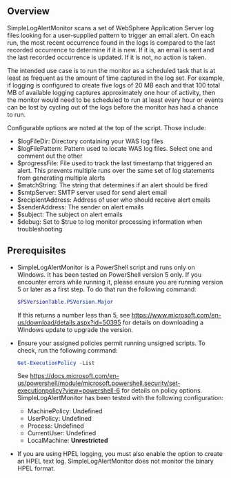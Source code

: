 ## Overview

SimpleLogAlertMonitor scans a set of WebSphere Application Server log files looking for a user-supplied pattern to trigger an email alert. On each run, the most recent occurrence found in the logs is compared to the last recorded 
occurrence to determine if it is new. If it is, an email is sent and the last recorded occurrence is updated. If it is not, no action is taken. 

The intended use case is to run the monitor as a scheduled task that is at least as frequent as the amount of time captured in the log set. For example, if logging is configured to create five logs of 20 MB each and that 100 total MB of available logging captures approximately one hour of activity, then the monitor would need to be scheduled to run at least every hour or events can be lost by cycling out of the logs before the monitor has had a chance to run.

Configurable options are noted at the top of the script. Those include:

- $logFileDir: Directory containing your WAS log files
- $logFilePattern: Pattern used to locate WAS log files. Select one and comment out the other
- $progressFile: File used to track the last timestamp that triggered an alert. This prevents multiple runs over the same set of log statements from generating multiple alerts
- $matchString: The string that determines if an alert should be fired
- $smtpServer: SMTP server used for send alert email
- $recipientAddress: Address of user who should receive alert emails
- $senderAddress: The sender on alert emails
- $subject: The subject on alert emails
- $debug: Set to $true to log monitor processing information when troubleshooting

## Prerequisites

- SimpleLogAlertMonitor is a PowerShell script and runs only on Windows. It has been tested on PowerShell version 5 only. If you encounter errors while running it, please ensure you are running version 5 or later as a first step. 
  To do that run the following command:

   ```PowerShell
   $PSVersionTable.PSVersion.Major
   ```

   If this returns a number less than 5, see <https://www.microsoft.com/en-us/download/details.aspx?id=50395> for details on downloading a Windows update to upgrade the version.
	
- Ensure your assigned policies permit running unsigned scripts. To check, run the following command:

   ```PowerShell
   Get-ExecutionPolicy -List
   ```
	
	See https://docs.microsoft.com/en-us/powershell/module/microsoft.powershell.security/set-executionpolicy?view=powershell-6 for details on policy options. SimpleLogAlertMonitor has been tested with the following configuration:
	
   - MachinePolicy: Undefined
   - UserPolicy: Undefined
   - Process: Undefined
   - CurrentUser: Undefined
   - LocalMachine: **Unrestricted**
	
- If you are using HPEL logging, you must also enable the option to create an HPEL text log. SimpleLogAlertMonitor does not monitor the binary HPEL format.